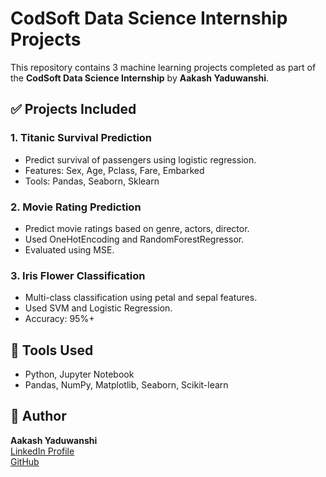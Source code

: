 # CodSoft Data Science Internship Projects

This repository contains 3 machine learning projects completed as part of the **CodSoft Data Science Internship** by **Aakash Yaduwanshi**.

## ✅ Projects Included

### 1. Titanic Survival Prediction
- Predict survival of passengers using logistic regression.
- Features: Sex, Age, Pclass, Fare, Embarked
- Tools: Pandas, Seaborn, Sklearn

### 2. Movie Rating Prediction
- Predict movie ratings based on genre, actors, director.
- Used OneHotEncoding and RandomForestRegressor.
- Evaluated using MSE.

### 3. Iris Flower Classification
- Multi-class classification using petal and sepal features.
- Used SVM and Logistic Regression.
- Accuracy: 95%+

## 🔧 Tools Used
- Python, Jupyter Notebook
- Pandas, NumPy, Matplotlib, Seaborn, Scikit-learn

## 📌 Author
**Aakash Yaduwanshi**  
[LinkedIn Profile](https://www.linkedin.com/in/aakash-yaduwanshi-11608b304)  
[GitHub](https://github.com/aakashyaduwanshi)
